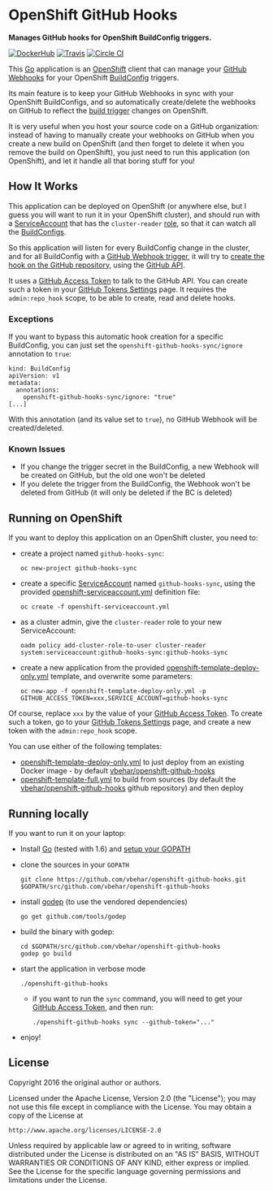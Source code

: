 # OpenShift GitHub Hooks

**Manages GitHub hooks for OpenShift BuildConfig triggers.**

[![DockerHub](https://img.shields.io/badge/docker-vbehar%2Fopenshift--github--hooks-008bb8.svg)](https://hub.docker.com/r/vbehar/openshift-github-hooks/)
[![Travis](https://travis-ci.org/vbehar/openshift-github-hooks.svg?branch=master)](https://travis-ci.org/vbehar/openshift-github-hooks)
[![Circle CI](https://circleci.com/gh/vbehar/openshift-github-hooks/tree/master.svg?style=svg)](https://circleci.com/gh/vbehar/openshift-github-hooks/tree/master)

This [Go](http://golang.org/) application is an [OpenShift](http://www.openshift.org/) client that can manage your [GitHub Webhooks](https://developer.github.com/v3/repos/hooks/) for your OpenShift [BuildConfig](https://docs.openshift.org/latest/dev_guide/builds.html#defining-a-buildconfig) triggers.

Its main feature is to keep your GitHub Webhooks in sync with your OpenShift BuildConfigs, and so automatically create/delete the webhooks on GitHub to reflect the [build trigger](https://docs.openshift.org/latest/dev_guide/builds.html#webhook-triggers) changes on OpenShift.

It is very useful when you host your source code on a GitHub organization: instead of having to manually create your webhooks on GitHub when you create a new build on OpenShift (and then forget to delete it when you remove the build on OpenShift), you just need to run this application (on OpenShift), and let it handle all that boring stuff for you!

## How It Works

This application can be deployed on OpenShift (or anywhere else, but I guess you will want to run it in your OpenShift cluster), and should run with a [ServiceAccount](https://docs.openshift.org/latest/architecture/core_concepts/projects_and_users.html#users) that has the `cluster-reader` [role](https://docs.openshift.org/latest/architecture/additional_concepts/authorization.html#roles), so that it can watch all the [BuildConfigs](https://docs.openshift.org/latest/dev_guide/builds.html#defining-a-buildconfig).

So this application will listen for every BuildConfig change in the cluster, and for all BuildConfig with a [GitHub Webhook trigger](https://docs.openshift.org/latest/dev_guide/builds.html#webhook-triggers), it will try to [create the hook on the GitHub repository](https://developer.github.com/v3/repos/hooks/#create-a-hook), using the [GitHub API](https://developer.github.com/v3/).

It uses a [GitHub Access Token](https://help.github.com/articles/creating-an-access-token-for-command-line-use/) to talk to the GitHub API. You can create such a token in your [GitHub Tokens Settings](https://github.com/settings/tokens) page. It requires the `admin:repo_hook` scope, to be able to create, read and delete hooks.

### Exceptions

If you want to bypass this automatic hook creation for a specific BuildConfig, you can just set the `openshift-github-hooks-sync/ignore` annotation to `true`:

```
kind: BuildConfig
apiVersion: v1
metadata:
  annotations:
  	openshift-github-hooks-sync/ignore: "true"
[...]
```

With this annotation (and its value set to `true`), no GitHub Webhook will be created/deleted.

### Known Issues

* If you change the trigger secret in the BuildConfig, a new Webhook will be created on GitHub, but the old one won't be deleted
* If you delete the trigger from the BuildConfig, the Webhook won't be deleted from GitHub (it will only be deleted if the BC is deleted)

## Running on OpenShift

If you want to deploy this application on an OpenShift cluster, you need to:

* create a project named `github-hooks-sync`:

  ```
  oc new-project github-hooks-sync
  ```

* create a specific [ServiceAccount](https://docs.openshift.org/latest/architecture/core_concepts/projects_and_users.html#users) named `github-hooks-sync`, using the provided [openshift-serviceaccount.yml](openshift-serviceaccount.yml) definition file:

  ```
  oc create -f openshift-serviceaccount.yml
  ```

* as a cluster admin, give the `cluster-reader` role to your new ServiceAccount:

  ```
  oadm policy add-cluster-role-to-user cluster-reader system:serviceaccount:github-hooks-sync:github-hooks-sync
  ```

* create a new application from the provided [openshift-template-deploy-only.yml](openshift-template-deploy-only.yml) template, and overwrite some parameters:

  ```
  oc new-app -f openshift-template-deploy-only.yml -p GITHUB_ACCESS_TOKEN=xxx,SERVICE_ACCOUNT=github-hooks-sync
  ```

Of course, replace `xxx` by the value of your [GitHub Access Token](https://help.github.com/articles/creating-an-access-token-for-command-line-use/). To create such a token, go to your [GitHub Tokens Settings](https://github.com/settings/tokens) page, and create a new token with the `admin:repo_hook` scope.

You can use either of the following templates:

* [openshift-template-deploy-only.yml](openshift-template-deploy-only.yml) to just deploy from an existing Docker image - by default [vbehar/openshift-github-hooks](https://hub.docker.com/r/vbehar/openshift-github-hooks/)
* [openshift-template-full.yml](openshift-template-full.yml) to build from sources (by default the [vbehar/openshift-github-hooks](https://github.com/vbehar/openshift-github-hooks) github repository) and then deploy

## Running locally

If you want to run it on your laptop:

* Install [Go](http://golang.org/) (tested with 1.6) and [setup your GOPATH](https://golang.org/doc/code.html)
* clone the sources in your `GOPATH`

  ```
  git clone https://github.com/vbehar/openshift-github-hooks.git $GOPATH/src/github.com/vbehar/openshift-github-hooks
  ```

* install [godep](https://github.com/tools/godep) (to use the vendored dependencies)

  ```
  go get github.com/tools/godep
  ```

* build the binary with godep:

  ```
  cd $GOPATH/src/github.com/vbehar/openshift-github-hooks
  godep go build
  ```

* start the application in verbose mode

  ```
  ./openshift-github-hooks
  ```

  * if you want to run the `sync` command, you will need to get your [GitHub Access Token](https://help.github.com/articles/creating-an-access-token-for-command-line-use/), and then run:

    ```
    ./openshift-github-hooks sync --github-token="..."
    ```

* enjoy!

## License

Copyright 2016 the original author or authors.

Licensed under the Apache License, Version 2.0 (the "License");
you may not use this file except in compliance with the License.
You may obtain a copy of the License at

    http://www.apache.org/licenses/LICENSE-2.0

Unless required by applicable law or agreed to in writing, software
distributed under the License is distributed on an "AS IS" BASIS,
WITHOUT WARRANTIES OR CONDITIONS OF ANY KIND, either express or implied.
See the License for the specific language governing permissions and
limitations under the License.